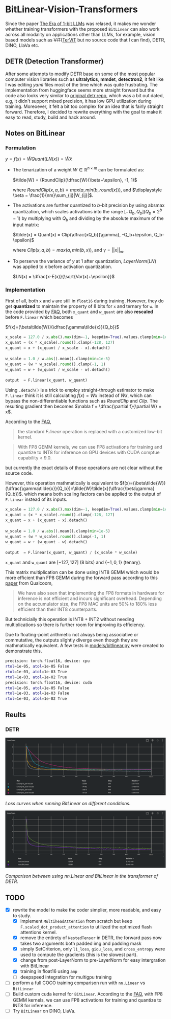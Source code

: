 # BitLinear-Vision-Transformers
Since the paper [The Era of 1-bit LLMs](https://arxiv.org/pdf/2402.17764v1.pdf) was relased, it makes me wonder whether training transformers with
the proposed `BitLinear` can also work across all modality on applications other than LLMs, for example, vision based models such as
~~ViT~~([TerViT](https://arxiv.org/abs/2201.08050) but no source code that I can find), DETR, DINO, LlaVa etc.

## DETR (Detection Transformer)
After some attempts to modify DETR base on some of the most popular computer vision libraries such as __ultralytics__, __mmdet__, __detectron2__, it
felt like I was editing _yaml_ files most of the time which was quite frustrating. The implementation from huggingface seems more straight forward
but the code also looks very similar to [original detr repo](https://github.com/facebookresearch/detr), which was a bit out dated, e.g, it didn't
support mixed precision, it has low GPU utilization during training. Moreoever, it felt a bit too complex for an idea that is fairly straight forward.
Therefore, I decided to rewrite everything with the goal to make it easy to read, study, build and hack around.
## Notes on BitLinear
### Formulation
$y = f(x) = \tilde{W} Quant(LN(x)) = \tilde{W}\tilde{x}$
 - The tenarization of a weight $W \in \mathbb{R}^{n \times m}$ can be formulated as:

   $\tilde{W} = {RoundClip}(\dfrac{W}{\beta+\epsilon}, -1, 1)$
    
   where $RoundClip(x, a, b)=max(a, min(b, round(x)))$, and $\displaystyle \beta = \frac{1}{nm}\sum_{ij}|W_{ij}|$.

 - The activations are further quantized to $b$-bit precision by using absmax quantization, which scales activations into the range
   $[-Q_b, Q_b] (Q_b=2^b-1)$ by multiplying with $Q_b$ and dividing by the absolute maximum of the input matrix:
 
   $\tilde{x} = Quant(x) = Clip(\dfrac{xQ_b}{\gamma}, -Q_b+\epsilon, Q_b-\epsilon)$
   
   where $Clip(x, a, b)=max(a, min(b, x))$, and $\gamma = ||x||_{\infty}$

 - To perserve the variance of $y$ at 1 after quantization, $LayerNorm (LN)$ was applied to $x$ before activation quantization.

   $LN(x) = \dfrac{x-E(x)}{\sqrt{Var(x)+\epsilon}}$

### Implementation
First of all, both `x` and `w` are still in `float16` during training. However, they do get __quantized__ to maintain the property of 8 bits for `x` 
and ternary for `w`. In the code provided by 
[FAQ](https://github.com/microsoft/unilm/blob/master/bitnet/The-Era-of-1-bit-LLMs__Training_Tips_Code_FAQ.pdf),
both `x_quant` and `w_quant` are also __rescaled__ before `F.linear` which becomes

$f(x)=(\beta\tilde{W})(\dfrac{\gamma\tilde{x}}{Q_b})$

```python
x_scale = 127.0 / x.abs().max(dim=-1, keepdim=True).values.clamp(min=1e-5)
x_quant = (x * x_scale).round().clamp(-128, 127)
x_quant = x + (x_quant / x_scale - x).detach()

w_scale = 1.0 / w.abs().mean().clamp(min=1e-5)
w_quant = (w * w_scale).round().clamp(-1, 1)
w_quant = w + (w_quant / w_scale - w).detach()

output  = F.linear(x_quant, w_quant)
```
Using `.detach()` is a trick to employ straight-through estimator to make `F.linear` think it is still calculating 
$f(x)=Wx$ instead of $\tilde{W}\tilde{x}$, which can bypass the non-differentiable functions such as $RoundClip$ and $Clip$. The resulting gradient 
then becomes $\nabla f = \dfrac{\partial f}{\partial W} = x$.

According to the [FAQ](https://github.com/microsoft/unilm/blob/master/bitnet/The-Era-of-1-bit-LLMs__Training_Tips_Code_FAQ.pdf),
> the standard *F.linear* operation is replaced with a customized low-bit kernel.

> With FP8 GEMM kernels, we can use FP8 activations for training and quantize to INT8 for inference on GPU devices with CUDA comptue capability < 9.0.

but currently the exact details of those operations are not clear without the source code.

However, this operation mathmatically is equivalent to 
$f(x)=(\beta\tilde{W})(\dfrac{\gamma\tilde{x}}{Q_b})=\tilde{W}\tilde{x}(\dfrac{\beta\gamma}{Q_b})$.
which means both scaling factors can be applied to the output of `F.linear` instead of its inputs.

```python
x_scale = 127.0 / x.abs().max(dim=-1, keepdim=True).values.clamp(min=1e-5)
x_quant = (x * x_scale).round().clamp(-128, 127)
x_quant = x + (x_quant - x).detach()

w_scale = 1.0 / w.abs().mean().clamp(min=1e-5)
w_quant = (w * w_scale).round().clamp(-1, 1)
w_quant = w + (w_quant - w).detach()

output  = F.linear(x_quant, w_quant) / (x_scale * w_scale)
```
`x_quant` and `w_quant` are $[-127, 127]$ (8 bits) and $\{-1, 0, 1\}$ (tenary). 

This matrix multiplication can be done using INT8 GEMM which would be more efficient than FP8 GEMM during the forward pass according to this 
[paper](https://arxiv.org/pdf/2303.17951.pdf) from Qualcoom,
> We have also seen that implementing the FP8 formats in hardware for inference is not efficient and incurs significant overhead. Depending on the 
accumulator size, the FP8 MAC units are 50% to 180% less efficient than their INT8 counterparts.

But technicially this operation is INT8 + INT2 without needing multiplications so there is further room for improving its efficiency.

Due to floating-point arithmetic not always being associative or commutative, the outputs slightly diverge even though they are mathmatically 
equivalent. A few tests in [models/bitlinear.py](models/bitlinear.py#L60) were created to demonstrate this.

```bash
precision: torch.float16, device: cpu
rtol=1e-05, atol=1e-05 False
rtol=1e-03, atol=1e-03 True
rtol=1e-03, atol=1e-02 True
precision: torch.float16, device: cuda
rtol=1e-05, atol=1e-05 False
rtol=1e-03, atol=1e-03 False
rtol=1e-03, atol=1e-02 True
```

## Reults
### DETR

![rescale](figures/simple_experiments.png)

*Loss curves when running BitLinear on different conditions.*

![nn.Linear vs BitLinear](figures/nnLinear_vs_BitLinear.png)

*Comparison between using nn.Linear and BitLinear in the transformer of DETR.*

## TODO
- [x] rewrite the model to make the coder simplier, more readable, and easy to study.
    - [x] implement `MultiheadAttention` from scratch but keep `F.scaled_dot_product_attention` to utilized the optimized flash attentions kernel.
    - [x] remove the entirety of `NestedTensor` in DETR, the forward pass now takes two arguments both padded img and padding mask 
    - [x] simply SetCriterion, only `l1_loss`, `giou_loss`, and `cross_entropy` were used to compute the gradients (this is the slowest part). 
    - [x] change from post-LayerNorm to pre-LayerNorm for easy intergration with BitLinear
    - [x] training in float16 using `amp`
    - [ ] deepspeed integration for multigpu training
- [ ] perform a full COCO training comparison run with `nn.Linear` vs `BitLinear`
- [ ] Build custom cuda kernel for `BitLinear`. According to the 
      [FAQ](https://github.com/microsoft/unilm/blob/master/bitnet/The-Era-of-1-bit-LLMs__Training_Tips_Code_FAQ.pdf),
      with FP8 GEMM kernels, we can use FP8 activations for training and quantize to INT8 for inference.
- [ ] Try `BitLinear` on DINO, LlaVa.